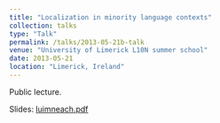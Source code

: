 ```yaml
---
title: "Localization in minority language contexts"
collection: talks
type: "Talk"
permalink: /talks/2013-05-21b-talk
venue: "University of Limerick L10N summer school"
date: 2013-05-21
location: "Limerick, Ireland"
---
```


Public lecture.

Slides: [luimneach.pdf](/files/luimneach.pdf)
